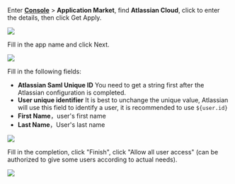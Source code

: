 <IntegrationDetailCard :title="`Create an app in ${$localeConfig.brandName}`">

Enter [**Console**](https://console.authing.cn) > **Application Market**, find **Atlassian Cloud**, click to enter the details, then click Get Apply.

![](~@imagesZhCn/integration/atlassian-cloud/1-1.png)

Fill in the app name and click Next.

![](~@imagesZhCn/integration/atlassian-cloud/1-2.png)

Fill in the following fields:

- **Atlassian Saml Unique ID** You need to get a string first after the Atlassian configuration is completed.
- **User unique identifier** It is best to unchange the unique value, Atlassian will use this field to identify a user, it is recommended to use `${user.id}`
- **First Name**，user's first name
- **Last Name**，User's last name

![](~@imagesZhCn/integration/atlassian-cloud/1-3.png)

Fill in the completion, click "Finish", click "Allow all user access" (can be authorized to give some users according to actual needs).

![](~@imagesZhCn/integration/atlassian-cloud/1-4.png)

</IntegrationDetailCard>
